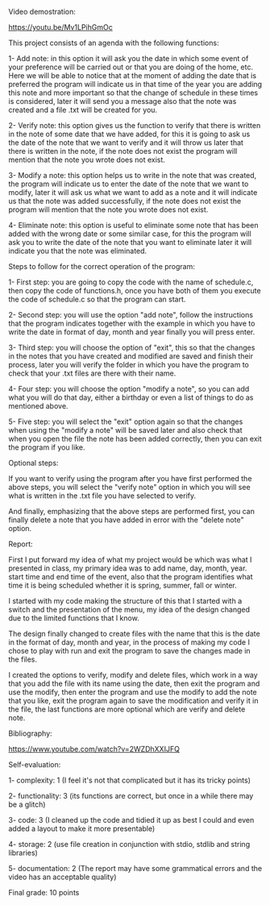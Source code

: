Video demostration:

https://youtu.be/Mv1LPihGmOc

This project consists of an agenda with the following functions:

1- Add note: in this option it will ask you the date in which some event of your preference will be carried out or that you are doing of the home, etc. Here we will be able to notice that at the moment of adding the date that is preferred the program will indicate us in that time of the year you are adding this note and more important so that the change of schedule in these times is considered, later it will send you a message also that the note was created and a file .txt will be created for you.

2- Verify note: this option gives us the function to verify that there is written in the note of some date that we have added, for this it is going to ask us the date of the note that we want to verify and it will throw us later that there is written in the note, if the note does not exist the program will mention that the note you wrote does not exist.

3- Modify a note: this option helps us to write in the note that was created, the program will indicate us to enter the date of the note that we want to modify, later it will ask us what we want to add as a note and it will indicate us that the note was added successfully, if the note does not exist the program will mention that the note you wrote does not exist.

4- Eliminate note: this option is useful to eliminate some note that has been added with the wrong date or some similar case, for this the program will ask you to write the date of the note that you want to eliminate later it will indicate you that the note was eliminated.

Steps to follow for the correct operation of the program:

1- First step: you are going to copy the code with the name of schedule.c, then copy the code of functions.h, once you have both of them you execute the code of schedule.c so that the program can start.

2- Second step: you will use the option "add note", follow the instructions that the program indicates together with the example in which you have to write the date in format of day, month and year finally you will press enter.

3- Third step: you will choose the option of "exit", this so that the changes in the notes that you have created and modified are saved and finish their process, later you will verify the folder in which you have the program to check that your .txt files are there with their name.

4- Four step: you will choose the option "modify a note", so you can add what you will do that day, either a birthday or even a list of things to do as mentioned above.

5- Five step: you will select the "exit" option again so that the changes when using the "modify a note" will be saved later and also check that when you open the file the note has been added correctly, then you can exit the program if you like.

Optional steps:

If you want to verify using the program after you have first performed the above steps, you will select the "verify note" option in which you will see what is written in the .txt file you have selected to verify.

And finally, emphasizing that the above steps are performed first, you can finally delete a note that you have added in error with the "delete note" option.

Report:

First I put forward my idea of what my project would be which was what I presented in class, my primary idea was to add name, day, month, year. start time and end time of the event, also that the program identifies what time it is being scheduled whether it is spring, summer, fall or winter.

I started with my code making the structure of this that I started with a switch and the presentation of the menu, my idea of the design changed due to the limited functions that I know.

The design finally changed to create files with the name that this is the date in the format of day, month and year, in the process of making my code I chose to play with run and exit the program to save the changes made in the files.

I created the options to verify, modify and delete files, which work in a way that you add the file with its name using the date, then exit the program and use the modify, then enter the program and use the modify to add the note that you like, exit the program again to save the modification and verify it in the file, the last functions are more optional which are verify and delete note.

Bibliography:

https://www.youtube.com/watch?v=2WZDhXXIJFQ

Self-evaluation:

1- complexity: 1 (I feel it's not that complicated but it has its tricky points)

2- functionality: 3 (its functions are correct, but once in a while there may be a glitch)

3- code: 3 (I cleaned up the code and tidied it up as best I could and even added a layout to make it more presentable)

4- storage: 2 (use file creation in conjunction with stdio, stdlib and string libraries)

5- documentation: 2 (The report may have some grammatical errors and the video has an acceptable quality)

Final grade: 10 points

